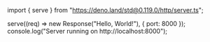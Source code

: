 import { serve } from "https://deno.land/std@0.119.0/http/server.ts";

serve((req) => new Response("Hello, World!"), { port: 8000 });
console.log("Server running on http://localhost:8000");

